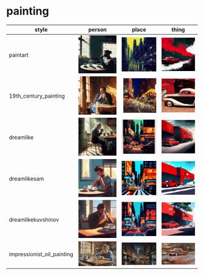 # painting

| style | person | place | thing |
| --- | --- | --- | --- |
| paintart | ![](/images/paintart_person.webp?raw=true) | ![](/images/paintart_place.webp?raw=true) | ![](/images/paintart_thing.webp?raw=true) |
| 19th_century_painting | ![](/images/19th_century_painting_person.webp?raw=true) | ![](/images/19th_century_painting_place.webp?raw=true) | ![](/images/19th_century_painting_thing.webp?raw=true) |
| dreamlike | ![](/images/dreamlike_person.webp?raw=true) | ![](/images/dreamlike_place.webp?raw=true) | ![](/images/dreamlike_thing.webp?raw=true) |
| dreamlikesam | ![](/images/dreamlikesam_person.webp?raw=true) | ![](/images/dreamlikesam_place.webp?raw=true) | ![](/images/dreamlikesam_thing.webp?raw=true) |
| dreamlikekuvshinov | ![](/images/dreamlikekuvshinov_person.webp?raw=true) | ![](/images/dreamlikekuvshinov_place.webp?raw=true) | ![](/images/dreamlikekuvshinov_thing.webp?raw=true) |
| impressionist_oil_painting | ![](/images/impressionist_oil_painting_person.webp?raw=true) | ![](/images/impressionist_oil_painting_place.webp?raw=true) | ![](/images/impressionist_oil_painting_thing.webp?raw=true) |